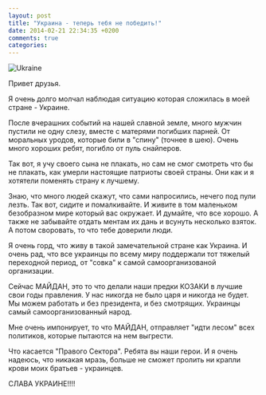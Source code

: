 ```yaml
---
layout: post
title: "Украина - теперь тебя не победить!"
date: 2014-02-21 22:34:35 +0200
comments: true
categories: 
---
```


![Ukraine](https://lh4.googleusercontent.com/Y1zNt2OrZwRYgsuabxIU4FYxiSp2kDd8rTayHAk6IBo=w559-h207-p-no)

Привет друзья.

Я очень долго молчал наблюдая ситуацию которая сложилась в моей стране - Украине.

После вчерашних событий на нашей славной земле, много мужчин пустили не одну слезу, вместе с матерями погибших парней. От моральных уродов, которые били в "спину" (точнее в шею). Очень много хороших ребят, погибло от пуль снайперов.

Так вот, я учу своего сына не плакать, но сам не смог смотреть что бы не плакать, как умерли настоящие патриоты своей страны. Они как и я хотятели поменять страну к лучшему.

Знаю, что много людей скажут, что сами напросились, нечего под пули лезть. Так вот, сидите и помалкивайте. И живите в том маленьком безобразном мире который вас окружает. И думайте, что все хорошо. А также не забывайте отдать ментам их дань и всунуть несколько взяток. А потом своровать, то что тебе доверили люди.

Я очень горд, что живу в такой замечательной стране как Украина. И очень рад, что все украинцы по всему миру поддержали тот тяжелый переходной период, от "совка" к самой самоорганизованой организации.

Сейчас МАЙДАН, это то что делали наши предки КОЗАКИ в лучшие свои годы правления. У нас никогда не было царя и никогда не будет. Мы можем работать и без президента, и без смотрящих. Украинцы самый самоорганизованный народ.

Мне очень импонирует, то что МАЙДАН, отправляет "идти лесом" всех политиков, которые пытаются на нем выгрести.

Что касается "Правого Сектора". Ребята вы наши герои. И я очень надеюсь, что никакая мразь, больше не сможет пролить ни крапли крови моих братьев - украинцев.

СЛАВА УКРАИНЕ!!!!